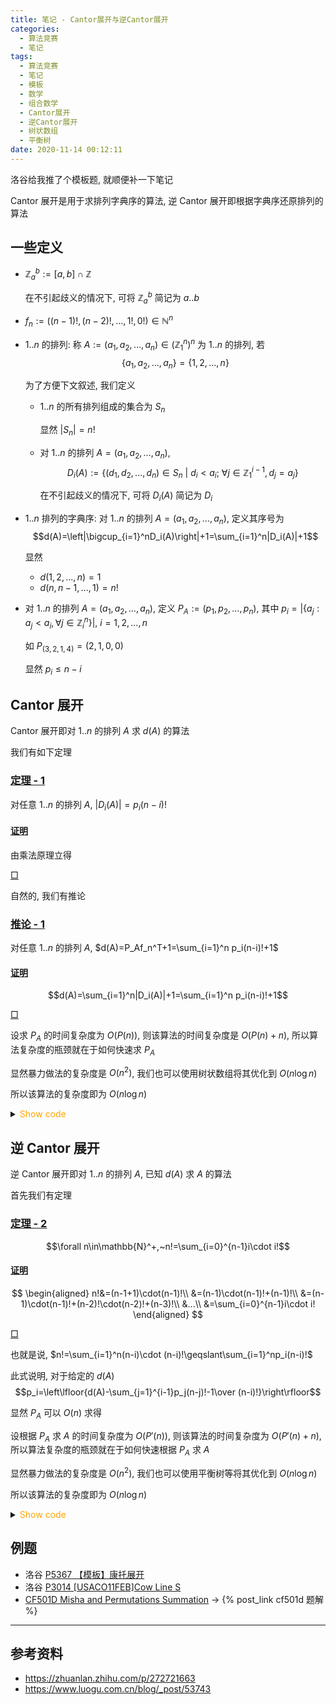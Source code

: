 ```yaml
---
title: 笔记 - Cantor展开与逆Cantor展开
categories:
  - 算法竞赛
  - 笔记
tags:
  - 算法竞赛
  - 笔记
  - 模板
  - 数学
  - 组合数学
  - Cantor展开
  - 逆Cantor展开
  - 树状数组
  - 平衡树
date: 2020-11-14 00:12:11
---
```


洛谷给我推了个模板题, 就顺便补一下笔记

Cantor 展开是用于求排列字典序的算法, 逆 Cantor 展开即根据字典序还原排列的算法

<!-- more -->

## 一些定义

- $\mathbb{Z}_a^b:=[a,b]\cap\mathbb{Z}$

  在不引起歧义的情况下, 可将 $\mathbb{Z}_a^b$ 简记为 $a..b$

- $f_n:=\left((n-1)!,(n-2)!,...,1!,0!\right)\in\mathbb{N}^n$
- $1..n$ 的排列: 称 $A:=(a_1,a_2,\dots,a_n)\in(\mathbb{Z}_1^n)^n$ 为 $1..n$ 的排列, 若
  $$\{a_1,a_2,\dots,a_n\}=\{1,2,...,n\}$$

  为了方便下文叙述, 我们定义

  - $1..n$ 的所有排列组成的集合为 $S_n$

    显然 $|S_n|=n!$

  - 对 $1..n$ 的排列 $A=(a_1,a_2,\dots,a_n)$,
    $$D_i(A):=\{(d_1,d_2,...,d_n)\in S_n~|~d_i<a_i;~\forall j\in \mathbb{Z}_1^{i-1}, d_j=a_j\}$$

    在不引起歧义的情况下, 可将 $D_i(A)$ 简记为 $D_i$

- $1..n$ 排列的字典序: 对 $1..n$ 的排列 $A=(a_1,a_2,\dots,a_n)$, 定义其序号为
  $$d(A)=\left|\bigcup_{i=1}^nD_i(A)\right|+1=\sum_{i=1}^n|D_i(A)|+1$$

  显然

  - $d(1,2,...,n)=1$
  - $d(n,n-1,...,1)=n!$

- 对 $1..n$ 的排列 $A=(a_1,a_2,\dots,a_n)$, 定义 $P_A:=(p_1,p_2,\dots,p_n)$, 其中 $p_i=|\{a_j:a_j<a_i,\forall j\in\mathbb{Z}_i^n\}|,~i=1,2,...,n$

  如 $P_{(3,2,1,4)}=(2,1,0,0)$

  显然 $p_i\leqslant n-i$

## Cantor 展开

Cantor 展开即对 $1..n$ 的排列 $A$ 求 $d(A)$ 的算法

我们有如下定理

### <a href="#end-t-1" id="t-1">定理 - 1</a>

对任意 $1..n$ 的排列 $A$, $|D_i(A)|=p_i(n-i)!$

#### <a href="#t-1" id="p-t-1">证明</a>

由乘法原理立得

<a href="#p-t-1" id="end-t-1">$\Box$</a>

自然的, 我们有推论

### <a href="#end-ifr-1" id="ifr-1">推论 - 1</a>

对任意 $1..n$ 的排列 $A$, $d(A)=P_Af_n^T+1=\sum_{i=1}^n p_i(n-i)!+1$

#### <a href="#ifr-1" id="p-ifr-1">证明</a>

$$d(A)=\sum_{i=1}^n|D_i(A)|+1=\sum_{i=1}^n p_i(n-i)!+1$$

<a href="#p-ifr-1" id="end-ifr-1">$\Box$</a>

设求 $P_A$ 的时间复杂度为 $O(P(n))$, 则该算法的时间复杂度是 $O(P(n)+n)$, 所以算法复杂度的瓶颈就在于如何快速求 $P_A$

显然暴力做法的复杂度是 $O(n^2)$, 我们也可以使用树状数组将其优化到 $O(n\log n)$

所以该算法的复杂度即为 $O(n\log n)$

<details>
<summary><font color='orange'>Show code</font></summary>

{% include_code lang:cpp cantor-exp/Cantor_expansion.hpp %}

</details>

## 逆 Cantor 展开

逆 Cantor 展开即对 $1..n$ 的排列 $A$, 已知 $d(A)$ 求 $A$ 的算法

首先我们有定理

### <a href="#end-t-2" id="t-2">定理 - 2</a>

$$\forall n\in\mathbb{N}^+,~n!=\sum_{i=0}^{n-1}i\cdot i!$$

#### <a href="#t-2" id="p-t-2">证明</a>

$$
\begin{aligned}
  n!&=(n-1+1)\cdot(n-1)!\\
  &=(n-1)\cdot(n-1)!+(n-1)!\\
  &=(n-1)\cdot(n-1)!+(n-2)!\cdot(n-2)!+(n-3)!\\
  &...\\
  &=\sum_{i=0}^{n-1}i\cdot i!
\end{aligned}
$$

<a href="#p-t-2" id="end-t-2">$\Box$</a>

也就是说, $n!=\sum_{i=1}^n(n-i)\cdot (n-i)!\geqslant\sum_{i=1}^np_i(n-i)!$

此式说明, 对于给定的 $d(A)$
$$p_i=\left\lfloor{d(A)-\sum_{j=1}^{i-1}p_j(n-j)!-1\over (n-i)!}\right\rfloor$$

显然 $P_A$ 可以 $O(n)$ 求得

设根据 $P_A$ 求 $A$ 的时间复杂度为 $O(P'(n))$, 则该算法的时间复杂度为 $O(P'(n)+n)$, 所以算法复杂度的瓶颈就在于如何快速根据 $P_A$ 求 $A$

显然暴力做法的复杂度是 $O(n^2)$, 我们也可以使用平衡树等将其优化到 $O(n\log n)$

所以该算法的复杂度即为 $O(n\log n)$

<details>
<summary><font color='orange'>Show code</font></summary>

{% include_code lang:cpp cantor-exp/inverse_Cantor_expansion.hpp %}

</details>

## 例题

- 洛谷 [P5367 【模板】康托展开](https://www.luogu.com.cn/problem/P5367)
- 洛谷 [P3014 [USACO11FEB]Cow Line S](https://www.luogu.com.cn/problem/P3014)
- [CF501D Misha and Permutations Summation](https://codeforces.com/problemset/problem/501/D) -> {% post_link cf501d 题解 %}

---

## 参考资料

- <https://zhuanlan.zhihu.com/p/272721663>
- <https://www.luogu.com.cn/blog/_post/53743>
